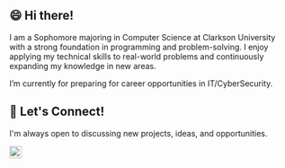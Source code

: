 ## 😄 Hi there!

I am a Sophomore majoring in Computer Science at Clarkson University with a strong foundation in programming and problem-solving. I enjoy applying my technical skills to real-world problems and continuously expanding my knowledge in new areas.

I’m currently for preparing for career opportunities in IT/CyberSecurity.

## 🤝 Let's Connect!
I'm always open to discussing new projects, ideas, and opportunities.

[<img align="left" alt="Solihah | LinkedIn" width="22px" src="https://cdn.jsdelivr.net/npm/simple-icons@v3/icons/linkedin.svg" />](https://www.linkedin.com/in/solihah)

<!--
**solihah-a/solihah-a** is a ✨ _special_ ✨ repository because its `README.md` (this file) appears on your GitHub profile.

Here are some ideas to get you started:

- 🔭 I’m currently working on ...
- 🌱 I’m currently learning ...
- 👯 I’m looking to collaborate on ...
- 🤔 I’m looking for help with ...
- 💬 Ask me about ...
- 📫 How to reach me: ...
- 😄 Pronouns: ...
- ⚡ Fun fact: ...
-->
